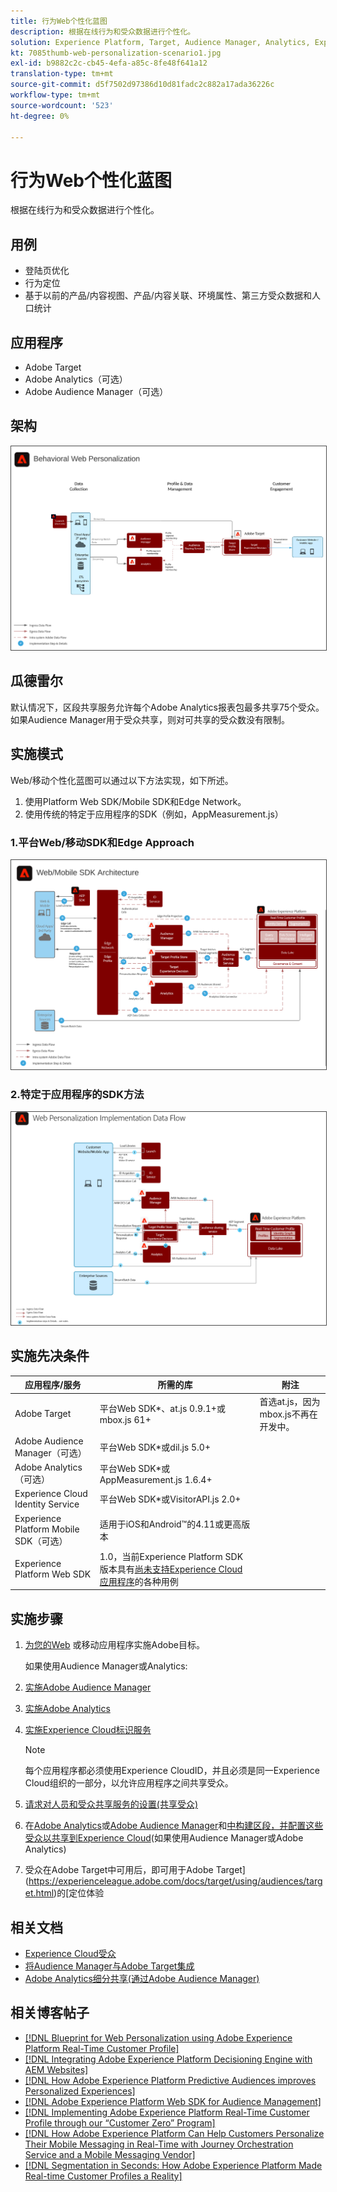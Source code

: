 ```yaml
---
title: 行为Web个性化蓝图
description: 根据在线行为和受众数据进行个性化。
solution: Experience Platform, Target, Audience Manager, Analytics, Experience Cloud Services, Data Collection
kt: 7085thumb-web-personalization-scenario1.jpg
exl-id: b9882c2c-cb45-4efa-a85c-8fe48f641a12
translation-type: tm+mt
source-git-commit: d5f7502d97386d10d81fadc2c882a17ada36226c
workflow-type: tm+mt
source-wordcount: '523'
ht-degree: 0%

---
```


# 行为Web个性化蓝图

根据在线行为和受众数据进行个性化。

## 用例

* 登陆页优化
* 行为定位
* 基于以前的产品/内容视图、产品/内容关联、环境属性、第三方受众数据和人口统计

## 应用程序

* Adobe Target
* Adobe Analytics（可选）
* Adobe Audience Manager（可选）

## 架构

<img src="assets/personalization.svg" alt="行为Web个性化蓝图的参考体系结构" style="border:1px solid #4a4a4a" />


## 瓜德雷尔

默认情况下，区段共享服务允许每个Adobe Analytics报表包最多共享75个受众。 如果Audience Manager用于受众共享，则对可共享的受众数没有限制。 

## 实施模式

Web/移动个性化蓝图可以通过以下方法实现，如下所述。

1. 使用Platform Web SDK/Mobile SDK和Edge Network。
1. 使用传统的特定于应用程序的SDK（例如，AppMeasurement.js）

### 1.平台Web/移动SDK和Edge Approach

<img src="assets/websdkflow.svg" alt="平台Web SDK/Mobile SDK和Edge Network Approach的参考架构" style="border:1px solid #4a4a4a" />

### 2.特定于应用程序的SDK方法

<img src="assets/appsdkflow.png" alt="特定于应用程序的SDK方法的参考架构" style="border:1px solid #4a4a4a" />




## 实施先决条件

| 应用程序/服务 | 所需的库 | 附注 |
|---|---|---|
| Adobe Target | 平台Web SDK*、at.js 0.9.1+或mbox.js 61+ | 首选at.js，因为mbox.js不再在开发中。 |
| Adobe Audience Manager（可选） | 平台Web SDK*或dil.js 5.0+ |  |
| Adobe Analytics（可选） | 平台Web SDK*或AppMeasurement.js 1.6.4+ |  |
| Experience Cloud Identity Service | 平台Web SDK*或VisitorAPI.js 2.0+ |  |
| Experience Platform Mobile SDK（可选） | 适用于iOS和Android™的4.11或更高版本 |  |
| Experience Platform Web SDK | 1.0，当前Experience Platform SDK版本具有[尚未支持Experience Cloud应用程序](https://github.com/adobe/alloy/projects/5)的各种用例 |  |

## 实施步骤

1. [为您的Web](https://experienceleague.adobe.com/docs/target/using/implement-target/implementing-target.html) 或移动应用程序实施Adobe目标。

   如果使用Audience Manager或Analytics:

1. [实施Adobe Audience Manager](https://experienceleague.adobe.com/docs/audience-manager/user-guide/implementation-integration-guides/implement-audience-manager.html)
1. [实施Adobe Analytics](https://experienceleague.adobe.com/docs/analytics/implementation/home.html)
1. [实施Experience Cloud标识服务](https://experienceleague.adobe.com/docs/id-service/using/implementation/implementation-guides.html)

   >[!NOTE]
   >
   >每个应用程序都必须使用Experience CloudID，并且必须是同一Experience Cloud组织的一部分，以允许应用程序之间共享受众。

1. [请求对人员和受众共享服务的设置(共享受众)](https://www.adobe.com/go/audiences)
1. 在[Adobe Analytics](https://experienceleague.adobe.com/docs/analytics/components/segmentation/segmentation-workflow/seg-build.html)或[Adobe Audience Manager](https://experienceleague.adobe.com/docs/audience-manager/user-guide/features/segments/segment-builder.html)和[中构建区段，并配置这些受众以共享到Experience Cloud](https://experienceleague.adobe.com/docs/analytics/components/segmentation/segmentation-workflow/seg-publish.html)(如果使用Audience Manager或Adobe Analytics)
1. 受众在Adobe Target中可用后，即可用于Adobe Target](https://experienceleague.adobe.com/docs/target/using/audiences/target.html)的[定位体验

## 相关文档

* [Experience Cloud受众](https://experienceleague.adobe.com/docs/core-services/interface/audiences/audience-library.html)
* [将Audience Manager与Adobe Target集成](https://experienceleague.adobe.com/docs/audience-manager/user-guide/implementation-integration-guides/integration-other-solutions/aam-target-integration.html)
* [Adobe Analytics细分共享(通过Adobe Audience Manager)](https://experienceleague.adobe.com/docs/analytics/components/segmentation/segmentation-workflow/seg-publish.html)


## 相关博客帖子

* [[!DNL Blueprint for Web Personalization using Adobe Experience Platform Real-Time Customer Profile]](https://medium.com/adobetech/blueprint-for-web-personalization-using-adobe-experience-platform-real-time-customer-profile-fef2ce7a4b2f)
* [[!DNL Integrating Adobe Experience Platform Decisioning Engine with AEM Websites]](https://jaeness.medium.com/integrating-adobe-experience-platform-decisioning-engine-with-aem-websites-9c222acd12e2)
* [[!DNL How Adobe Experience Platform Predictive Audiences improves Personalized Experiences]](https://medium.com/adobetech/how-adobe-experience-platform-predictive-audiences-improves-personalized-experiences-1f75a60cb7a3)
* [[!DNL Adobe Experience Platform Web SDK for Audience Management]](https://medium.com/adobetech/adobe-experience-platform-web-sdk-for-audience-management-751fa6d063bc)
* [[!DNL Implementing Adobe Experience Platform Real-Time Customer Profile through our “Customer Zero” Program]](https://medium.com/adobetech/implementing-adobe-experience-platform-real-time-customer-profile-through-our-customer-zero-32e7cd952896)
* [[!DNL How Adobe Experience Platform Can Help Customers Personalize Their Mobile Messaging in Real-Time with Journey Orchestration Service and a Mobile Messaging Vendor]](https://medium.com/adobetech/how-adobe-experience-platform-helped-a-client-personalize-their-mobile-messaging-in-real-time-with-7d634aefa098)
* [[!DNL Segmentation in Seconds: How Adobe Experience Platform Made Real-time Customer Profiles a Reality]](https://medium.com/adobetech/segmentation-in-seconds-how-adobe-experience-platform-made-real-time-customer-profiles-a-reality-a7a8552b0847)
